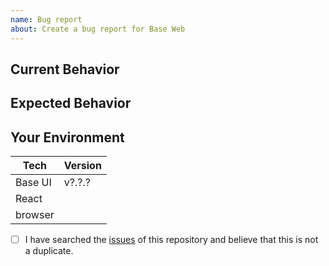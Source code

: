 ```yaml
---
name: Bug report
about: Create a bug report for Base Web
---
```


<!--- Provide a general summary of the issue in the Title above -->

## Current Behavior

<!---
    Describe what happens instead of the expected behavior.
-->

## Expected Behavior

<!---
    Describe what should happen.
-->

## Your Environment

<!--- Include as many relevant details about the environment with which you experienced the bug. -->

| Tech    | Version |
| ------- | ------- |
| Base UI | v?.?.?  |
| React   |         |
| browser |         |

- [ ] I have searched the [issues](https://github.com/uber-web/baseui/issues) of this repository and believe that this is not a duplicate.
